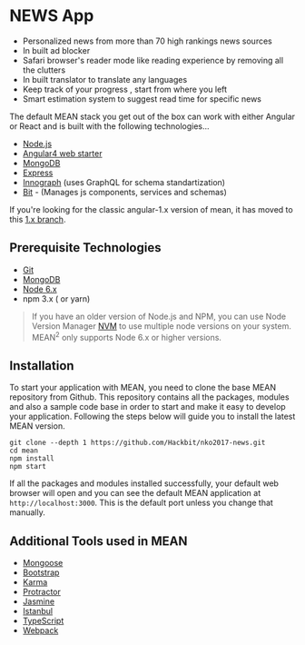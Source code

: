 # NEWS App
* Personalized news from more than 70 high rankings news sources
* In built ad blocker
* Safari browser's reader mode like reading experience by removing all the clutters 
* In built translator to translate any languages
* Keep track of your progress , start from where you left
* Smart estimation system to suggest read time for specific news

The default MEAN stack you get out of the box can work with either Angular or React and is built with the following technologies...

* [Node.js](https://nodejs.org/en/)
* [Angular4 web starter](https://github.com/AngularClass/angular-starter)
* [MongoDB](https://www.mongodb.com)
* [Express](https://expressjs.com/)
* [Innograph](https://github.com/linnovate/innograph) (uses GraphQL for schema standartization)
* [Bit](https://bitsrc.io/) - (Manages js components, services and schemas)

If you're looking for the classic angular-1.x version of mean, it has moved to this [1.x branch](https://github.com/linnovate/mean/tree/1.x). 

## Prerequisite Technologies

* [Git](https://git-scm.com/downloads)
* [MongoDB](https://www.mongodb.org/downloads)
* [Node 6.x](https://nodejs.org/en/download/)
* npm 3.x ( or yarn)

> If you have an older version of Node.js and NPM, you can use Node Version Manager [NVM](https://github.com/creationix/nvm) to use multiple node versions on your system. MEAN<sup>2</sup> only supports Node 6.x or higher versions.

## Installation

To start your application with MEAN, you need to clone the base MEAN repository from Github. This repository contains all the packages, modules and also a sample code base in order to start and make it easy to develop your application. Following the steps below will guide you to install the latest MEAN version.

```
git clone --depth 1 https://github.com/Hackbit/nko2017-news.git
cd mean
npm install  
npm start  
```
If all the packages and modules installed successfully, your default web browser will open and you can see the default MEAN application at `http://localhost:3000`. This is the default port unless you change that manually.

## Additional Tools used in MEAN

* [Mongoose](http://mongoosejs.com/)
* [Bootstrap](http://getbootstrap.com/)
* [Karma](https://karma-runner.github.io/1.0/index.html)
* [Protractor](http://www.protractortest.org/#/)
* [Jasmine](https://jasmine.github.io/)
* [Istanbul](https://istanbul.js.org/)
* [TypeScript](https://www.typescriptlang.org/)
* [Webpack](https://webpack.js.org/)
